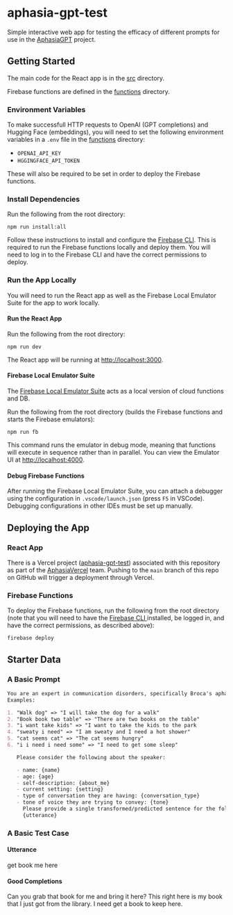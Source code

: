 # aphasia-gpt-test

Simple interactive web app for testing the efficacy of different prompts for use in the [AphasiaGPT](https://github.com/BYU-PCCL/aphasia-gpt) project.

## Getting Started

The main code for the React app is in the [src](./src/) directory.

Firebase functions are defined in the [functions](./functions/) directory.

### Environment Variables

To make successfull HTTP requests to OpenAI (GPT completions) and Hugging Face (embeddings), you will need to set the following environment variables in a `.env` file in the [functions](./functions/) directory:

- `OPENAI_API_KEY`
- `HGGINGFACE_API_TOKEN`

These will also be required to be set in order to deploy the Firebase functions.

### Install Dependencies

Run the following from the root directory:

```shell
npm run install:all
```

Follow these instructions to install and configure the [Firebase CLI](https://firebase.google.com/docs/cli#install_the_firebase_cli). This is required to run the Firebase functions locally and deploy them. You will need to log in to the Firebase CLI and have the correct permissions to deploy.

### Run the App Locally

You will need to run the React app as well as the Firebase Local Emulator Suite for the app to work locally.

#### Run the React App

Run the following from the root directory:

```shell
npm run dev
```

The React app will be running at [http://localhost:3000](http://localhost:3000).

#### Firebase Local Emulator Suite

The [Firebase Local Emulator Suite](https://firebase.google.com/docs/emulator-suite/install_and_configure) acts as a local version of cloud functions and DB.

Run the following from the root directory (builds the Firebase functions and starts the Firebase emulators):

```shell
npm run fb
```

This command runs the emulator in debug mode, meaning that functions will execute in sequence rather than in parallel.
You can view the Emulator UI at [http://localhost:4000](http://localhost:4000).

#### Debug Firebase Functions

After running the Firebase Local Emulator Suite, you can attach a debugger using the configuration in `.vscode/launch.json` (press `F5` in VSCode). Debugging configurations in other IDEs must be set up manually.

## Deploying the App

### React App

There is a Vercel project ([aphasia-gpt-test](https://vercel.com/aphasiavercel/aphasia-gpt-test)) associated with this repository as part of the [AphasiaVercel](https://vercel.com/aphasiavercel) team. Pushing to the `main` branch of this repo on GitHub will trigger a deployment through Vercel.

### Firebase Functions

To deploy the Firebase functions, run the following from the root directory (note that you will need to have the [Firebase CLI ](https://firebase.google.com/docs/cli)installed, be logged in, and have the correct permissions, as described above):

```shell
firebase deploy
```

## Starter Data

### A Basic Prompt

```markdown
You are an expert in communication disorders, specifically Broca's aphasia. Your task is to transform an utterance from a person with Broca's aphasia into a grammatically correct sentence and predict the next several words they will say. Do NOT request any additional information or context or ask any questions. Only provide the transformed predicted utterances.
Examples:

1. "Walk dog" => "I will take the dog for a walk"
2. "Book book two table" => "There are two books on the table"
3. "i want take kids" => "I want to take the kids to the park
4. "sweaty i need" => "I am sweaty and I need a hot shower"
5. "cat seems cat" => "The cat seems hungry"
6. "i i need i need some" => "I need to get some sleep"

   Please consider the following about the speaker:

   - name: {name}
   - age: {age}
   - self-description: {about_me}
   - current setting: {setting}
   - type of conversation they are having: {conversation_type}
   - tone of voice they are trying to convey: {tone}
     Please provide a single transformed/predicted sentence for the following utterance:
     {utterance}
```

### A Basic Test Case

#### Utterance

get book me here

#### Good Completions

Can you grab that book for me and bring it here?
This right here is my book that I just got from the library.
I need get a book to keep here.
